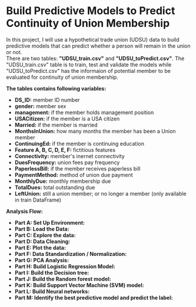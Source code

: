 # Build Predictive Models to Predict Continuity of Union Membership
In this project, I will use a hypothetical trade union (UDSU) data to build predictive models that can predict whether a person will remain in the union or not.       
There are two tables: **"UDSU_train.csv"** and **"UDSU_toPredict.csv"**. The "UDSU_train.csv" table is to train, test and validate the models while "UDSU_toPredict.csv" has the informaion of potential member to be evaluated for continuity of union membership. 

**The tables contains following variables:**    
- **DS_ID:** member ID number  
- **gender:** member sex  
- **management:** if the member holds management position  
- **USACitizen:** if the member is a USA citizen  
- **Married:** if the member is married  
- **MonthsInUnion:** how many months the member has been a Union member  
- **ContinuingEd:** if the member is continuing education  
- **Feature A, B, C, D, E, F:** fictitious features  
- **Connectivity:** member's inernet connectivity  
- **DuesFrequency:** union fees pay frequency  
- **PaperlessBill:** if the member receives paperless bill  
- **PaymentMethod:** method of union due payment  
- **MonthlyDue:** monthly membership due   
- **TotalDues:** total outstanding due  
- **LeftUnion:** still a union member; or no longer a member (only available in train DataFrame)    

**Analysis Flow:**
- **Part A: Set Up Environment:**
- **Part B: Load the Data:**  
- **Part C: Explore the data:**  
- **Part D: Data Cleaning:**  
- **Part E: Plot the data:**  
- **Part F: Data Standardization / Normalization:**  
- **Part G: PCA Analysis:**  
- **Part H: Build Logistic Regression Model:**  
- **Part I: Build the Decision tree:**  
- **Part J: Build the Random forest model:**  
- **Part K: Build Support Vector Machine (SVM) model:**  
- **Part L: Build Neural networks:**  
- **Part M: Identify the best predictive model and predict the label:**
